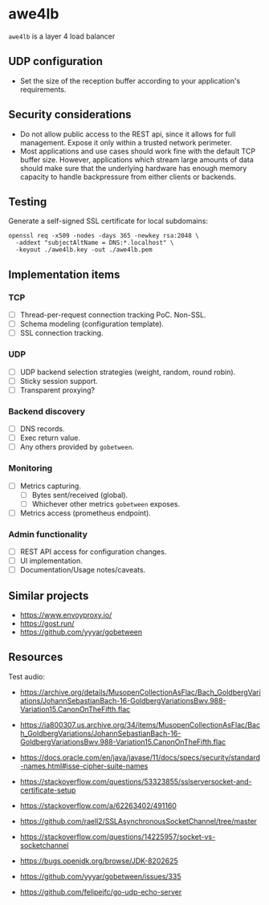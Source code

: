 # awe4lb

`awe4lb` is a layer 4 load balancer

## UDP configuration

- Set the size of the reception buffer according to your application's requirements.

## Security considerations

- Do not allow public access to the REST api, since it allows for full management. Expose it only within a trusted network perimeter.
- Most applications and use cases should work fine with the default TCP buffer size. However, applications which stream large amounts of data should make sure that the underlying hardware has enough memory capacity to handle backpressure from either clients or backends.

## Testing

Generate a self-signed SSL certificate for local subdomains:

```
openssl req -x509 -nodes -days 365 -newkey rsa:2048 \
  -addext "subjectAltName = DNS:*.localhost" \
  -keyout ./awe4lb.key -out ./awe4lb.pem
```

## Implementation items

### TCP

- [ ] Thread-per-request connection tracking PoC. Non-SSL.
- [ ] Schema modeling (configuration template).
- [ ] SSL connection tracking.

### UDP

- [ ] UDP backend selection strategies (weight, random, round robin).
- [ ] Sticky session support.
- [ ] Transparent proxying?

### Backend discovery

- [ ] DNS records.
- [ ] Exec return value.
- [ ] Any others provided by `gobetween`.

### Monitoring

- [ ] Metrics capturing.
  - [ ] Bytes sent/received (global).
  - [ ] Whichever other metrics `gobetween` exposes.
- [ ] Metrics access (prometheus endpoint).

### Admin functionality

- [ ] REST API access for configuration changes.
- [ ] UI implementation.
- [ ] Documentation/Usage notes/caveats.

## Similar projects

- https://www.envoyproxy.io/
- https://gost.run/
- https://github.com/yyyar/gobetween

## Resources

Test audio:

- https://archive.org/details/MusopenCollectionAsFlac/Bach_GoldbergVariations/JohannSebastianBach-16-GoldbergVariationsBwv.988-Variation15.CanonOnTheFifth.flac
- https://ia800307.us.archive.org/34/items/MusopenCollectionAsFlac/Bach_GoldbergVariations/JohannSebastianBach-16-GoldbergVariationsBwv.988-Variation15.CanonOnTheFifth.flac

- https://docs.oracle.com/en/java/javase/11/docs/specs/security/standard-names.html#jsse-cipher-suite-names
- https://stackoverflow.com/questions/53323855/sslserversocket-and-certificate-setup
- https://stackoverflow.com/a/62263402/491160
- https://github.com/raell2/SSLAsynchronousSocketChannel/tree/master
- https://stackoverflow.com/questions/14225957/socket-vs-socketchannel
- https://bugs.openjdk.org/browse/JDK-8202625
- https://github.com/yyyar/gobetween/issues/335
- https://github.com/felipejfc/go-udp-echo-server
